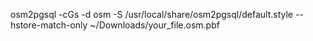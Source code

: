 


  osm2pgsql -cGs -d osm -S /usr/local/share/osm2pgsql/default.style --hstore-match-only ~/Downloads/your_file.osm.pbf
